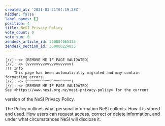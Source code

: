 ```yaml
---
created_at: '2021-03-31T04:19:38Z'
hidden: false
label_names: []
position: 4
title: NeSI Privacy Policy
vote_count: 0
vote_sum: 0
zendesk_article_id: 360004065335
zendesk_section_id: 360000224835
---
```



    [//]: <> (REMOVE ME IF PAGE VALIDATED)
    [//]: <> (vvvvvvvvvvvvvvvvvvvv)
    !!! Info
        This page has been automatically migrated and may contain formatting errors.
    [//]: <> (^^^^^^^^^^^^^^^^^^^^)
    [//]: <> (REMOVE ME IF PAGE VALIDATED)
    See <https://www.nesi.org.nz/nesi-privacy-policy> for the current
version of the NeSI Privacy Policy.  
  
The Policy outlines what personal information NeSI collects. How it is
stored and used. How users can request access, correct or delete
information, and under what circumstances NeSI will disclose it. 
